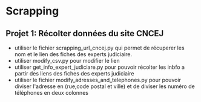 # Scrapping

## Projet 1: Récolter données du site CNCEJ

* utiliser le fichier scrapping_url_cncej.py qui permet de récuperer les nom et le lien des fiches des experts judiciaire.
* utiliser modify_csv.py pour modifier le lien 
* utiliser get_info_expert_judiciare.py pour pouvoir récolter les inbfo a partir des liens des fiches des experts judiciaire
* utiliser le fichier modify_adresses_and_telephones.py pour pouvoir diviser l'adresse en (rue,code postal et ville) et de diviser les numéro de téléphones en deux colonnes
